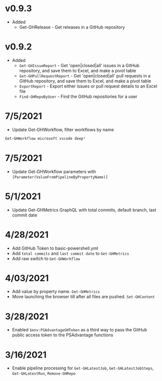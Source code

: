 # v0.9.3
- Added 
    - Get-GHRelease - Get releases in a GitHub repository

# v0.9.2

- Added 
    - `Get-GHIssueReport` - Get 'open|closed|all' issues in a GitHub repository, and save them to Excel, and make a pivot table
    - `Get-GHPullRequestReport` - Get 'open|closed|all' pull requests in a GitHub repository, and save them to Excel, and make a pivot table
    - `ExportReport` - Export either issues or pull request details to an Excel file
    - `Find-GHRepoByUser` - Find the GitHub repositories for a user

# 7/5/2021

- Update Get-GHWorkflow, filter workflows by name

```powershell
Get-GHWorkflow microsoft vscode deep*
```

# 7/5/2021

- Update Get-GHWorkflow parameters with `[Parameter(ValueFromPipelineByPropertyName)]`

# 5/1/2021

- Update Get-GHMetrics GraphQL with total commits, default branch, last commit date

# 4/28/2021

- Add GitHub Token to basic-powershell.yml
- Add `total commits` and `last commit date` to `Get-GHMetrics`
- Add raw switch to `Get-GHWorkflow`

# 4/03/2021

- Add value by property name. `Get-GHMetrics`
- Move launching the browser till after all files are pushed. `Set-GHContent`

# 3/28/2021

- Enabled `$env:PSAdvantageGHToken` as a third way to pass the GitHub public access token to the PSAdvantage functions

# 3/16/2021

- Enable pipeline processing for `Get-GHLatestJob`, `Get-GHLatestJobSteps`, `Get-GHLatestRun`, `Remove-GHRepo`
